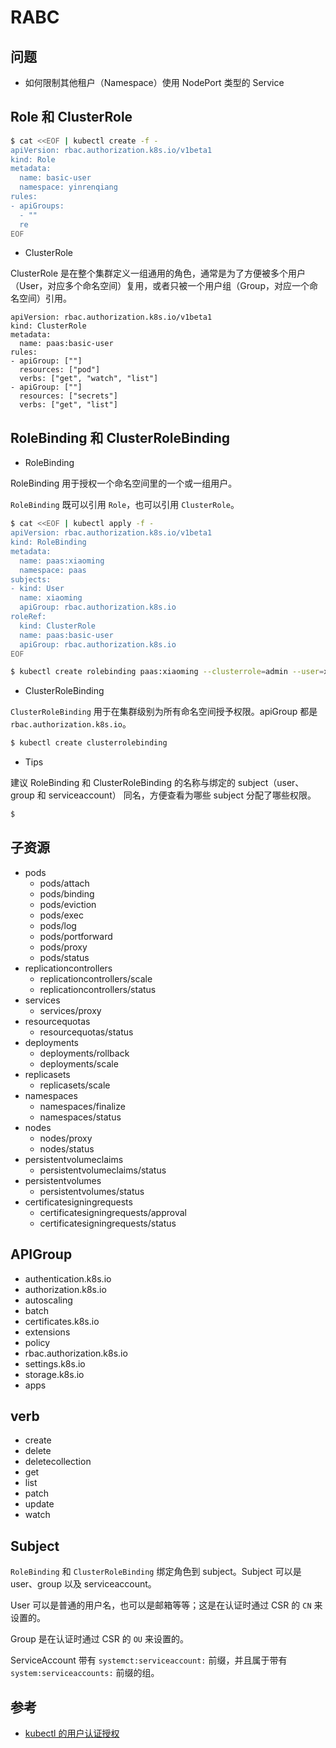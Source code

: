 # RABC

## 问题

* 如何限制其他租户（Namespace）使用 NodePort 类型的 Service

## Role 和 ClusterRole

```bash
$ cat <<EOF | kubectl create -f -
apiVersion: rbac.authorization.k8s.io/v1beta1
kind: Role
metadata:
  name: basic-user
  namespace: yinrenqiang
rules:
- apiGroups:
  - ""
  re
EOF
```

* ClusterRole

ClusterRole 是在整个集群定义一组通用的角色，通常是为了方便被多个用户（User，对应多个命名空间）复用，或者只被一个用户组（Group，对应一个命名空间）引用。

```
apiVersion: rbac.authorization.k8s.io/v1beta1
kind: ClusterRole
metadata:
  name: paas:basic-user
rules:
- apiGroup: [""]
  resources: ["pod"]
  verbs: ["get", "watch", "list"]
- apiGroup: [""]
  resources: ["secrets"]
  verbs: ["get", "list"]
```


## RoleBinding 和 ClusterRoleBinding

* RoleBinding

RoleBinding 用于授权一个命名空间里的一个或一组用户。

`RoleBinding` 既可以引用 `Role`，也可以引用 `ClusterRole`。

```bash
$ cat <<EOF | kubectl apply -f -
apiVersion: rbac.authorization.k8s.io/v1beta1
kind: RoleBinding
metadata:
  name: paas:xiaoming
  namespace: paas
subjects:
- kind: User
  name: xiaoming
  apiGroup: rbac.authorization.k8s.io
roleRef:
  kind: ClusterRole
  name: paas:basic-user
  apiGroup: rbac.authorization.k8s.io
EOF
```

```bash
$ kubectl create rolebinding paas:xiaoming --clusterrole=admin --user=xiaoming --namespace=paas
```

* ClusterRoleBinding

`ClusterRoleBinding` 用于在集群级别为所有命名空间授予权限。apiGroup 都是 `rbac.authorization.k8s.io`。

```bash
$ kubectl create clusterrolebinding
```

* Tips

建议 RoleBinding 和 ClusterRoleBinding 的名称与绑定的 subject（user、group 和 serviceaccount） 同名，方便查看为哪些 subject 分配了哪些权限。

```bash
$
```


## 子资源

* pods
  - pods/attach
  - pods/binding
  - pods/eviction
  - pods/exec
  - pods/log
  - pods/portforward
  - pods/proxy
  - pods/status
* replicationcontrollers
  - replicationcontrollers/scale
  - replicationcontrollers/status
* services
  - services/proxy
* resourcequotas
  - resourcequotas/status
* deployments
  - deployments/rollback
  - deployments/scale
* replicasets
  - replicasets/scale
* namespaces
  - namespaces/finalize
  - namespaces/status
* nodes
  - nodes/proxy
  - nodes/status
* persistentvolumeclaims
  - persistentvolumeclaims/status
* persistentvolumes
  - persistentvolumes/status
* certificatesigningrequests
  - certificatesigningrequests/approval
  - certificatesigningrequests/status


## APIGroup

* authentication.k8s.io
* authorization.k8s.io
* autoscaling
* batch
* certificates.k8s.io
* extensions
* policy
* rbac.authorization.k8s.io
* settings.k8s.io
* storage.k8s.io
* apps


## verb

* create
* delete
* deletecollection
* get
* list
* patch
* update
* watch


## Subject

`RoleBinding` 和 `ClusterRoleBinding` 绑定角色到 subject。Subject 可以是 user、group 以及 serviceaccount。

User 可以是普通的用户名，也可以是邮箱等等；这是在认证时通过 CSR 的 `CN` 来设置的。

Group 是在认证时通过 CSR 的 `OU` 来设置的。

ServiceAccount 带有 `systemct:serviceaccount:` 前缀，并且属于带有 `system:serviceaccounts:` 前缀的组。


## 参考

* [kubectl 的用户认证授权](https://jimmysong.io/posts/kubectl-user-authentication-authorization/)